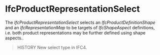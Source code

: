 # IfcProductRepresentationSelect

The _IfcProductRepresentationSelect_ selects an _IfcProductDefinitionShape_ and an _IfcRepresentationMap_ to be targets of _IfcShapeAspect_ definitions, i.e. both product representations may be further defined using shape aspects..
<!-- end of short definition -->

> HISTORY New select type in IFC4.

